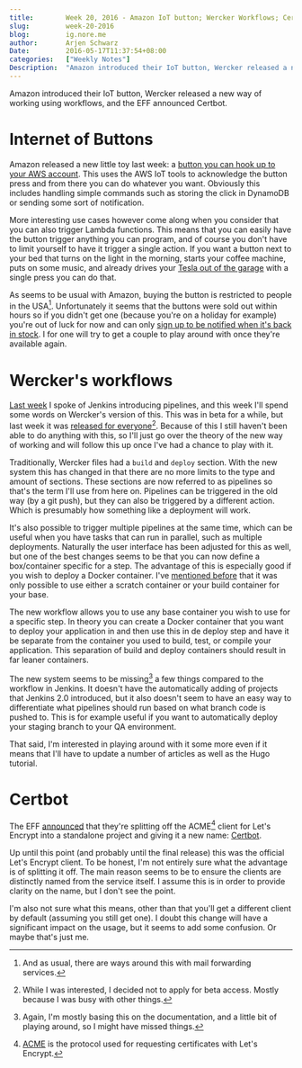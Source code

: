 ```yaml
---
title:        Week 20, 2016 - Amazon IoT button; Wercker Workflows; Certbot
slug:         week-20-2016
blog:         ig.nore.me  
author:       Arjen Schwarz  
Date:         2016-05-17T11:37:54+08:00
categories:   ["Weekly Notes"]
Description:  "Amazon introduced their IoT button, Wercker released a new way of working using workflows, and the EFF announced Certbot."
---
```


Amazon introduced their IoT button, Wercker released a new way of working using workflows, and the EFF announced Certbot.

# Internet of Buttons

Amazon released a new little toy last week: a [button you can hook up to your AWS account][iotbutton]. This uses the AWS IoT tools to acknowledge the button press and from there you can do whatever you want. Obviously this includes handling simple commands such as storing the click in DynamoDB or sending some sort of notification.

More interesting use cases however come along when you consider that you can also trigger Lambda functions. This means that you can easily have the button trigger anything you can program, and of course you don't have to limit yourself to have it trigger a single action. If you want a button next to your bed that turns on the light in the morning, starts your coffee machine, puts on some music, and already drives your [Tesla out of the garage][teslagarage] with a single press you can do that.

As seems to be usual with Amazon, buying the button is restricted to people in the USA[^mailforwarding]. Unfortunately it seems that the buttons were sold out within hours so if you didn't get one (because you're on a holiday for example) you're out of luck for now and can only [sign up to be notified when it's back in stock][buttonamazon]. I for one will try to get a couple to play around with once they're available again.

[iotbutton]: https://aws.amazon.com/iot/button/

[teslagarage]: http://www.teslarati.com/tesla-model-s-voice-command-amazon-echo/

[^mailforwarding]: And as usual, there are ways around this with mail forwarding services.

[buttonamazon]: http://amzn.to/1qjY8mu

# Wercker's workflows

[Last week][week19] I spoke of Jenkins introducing pipelines, and this week I'll spend some words on Wercker's version of this. This was in beta for a while, but last week it was [released for everyone][werckerflow][^notbeta]. Because of this I still haven't been able to do anything with this, so I'll just go over the theory of the new way of working and will follow this up once I've had a chance to play with it.

Traditionally, Wercker files had a `build` and `deploy` section. With the new system this has changed in that there are no more limits to the type and amount of sections. These sections are now referred to as pipelines so that's the term I'll use from here on. Pipelines can be triggered in the old way (by a git push), but they can also be triggered by a different action. Which is presumably how something like a deployment will work.

It's also possible to trigger multiple pipelines at the same time, which can be useful when you have tasks that can run in parallel, such as multiple deployments. Naturally the user interface has been adjusted for this as well, but one of the best changes seems to be that you can now define a box/container specific for a step. The advantage of this is especially good if you wish to deploy a Docker container. I've [mentioned before][multidepl] that it was only possible to use either a scratch container or your build container for your base. 

The new workflow allows you to use any base container you wish to use for a specific step. In theory you can create a Docker container that you want to deploy your application in and then use this in de deploy step and have it be separate from the container you used to build, test, or compile your application. This separation of build and deploy containers should result in far leaner containers.

The new system seems to be missing[^missing] a few things compared to the workflow in Jenkins. It doesn't have the automatically adding of projects that Jenkins 2.0 introduced, but it also doesn't seem to have an easy way to differentiate what pipelines should run based on what branch code is pushed to. This is for example useful if you want to automatically deploy your staging branch to your QA environment.

That said, I'm interested in playing around with it some more even if it means that I'll have to update a number of articles as well as the Hugo tutorial.

[week19]: https://ig.nore.me/weekly-notes/week-19-2016/

[werckerflow]: http://blog.wercker.com/2016/05/09/Introducing-Wercker-Workflows.html

[^notbeta]: While I was interested, I decided not to apply for beta access. Mostly because I was busy with other things.

[^missing]: Again, I'm mostly basing this on the documentation, and a little bit of playing around, so I might have missed things.

[multidepl]: https://ig.nore.me/2016/04/multiple-deployments-with-wercker/

# Certbot

The EFF [announced][certann] that they're splitting off the ACME[^acme] client for Let's Encrypt into a standalone project and giving it a new name: [Certbot][certbot].

Up until this point (and probably until the final release) this was the official Let's Encrypt client. To be honest, I'm not entirely sure what the advantage is of splitting it off. The main reason seems to be to ensure the clients are distinctly named from the service itself. I assume this is in order to provide clarity on the name, but I don't see the point.

I'm also not sure what this means, other than that you'll get a different client by default (assuming you still get one). I doubt this change will have a significant impact on the usage, but it seems to add some confusion. Or maybe that's just me.

[certann]: https://www.eff.org/deeplinks/2016/05/announcing-certbot-new-tls-robot

[certbot]: https://certbot.eff.org/

[^acme]: [ACME][acmelink] is the protocol used for requesting certificates with Let's Encrypt. 

[acmelink]: https://tools.ietf.org/html/draft-ietf-acme-acme-02

